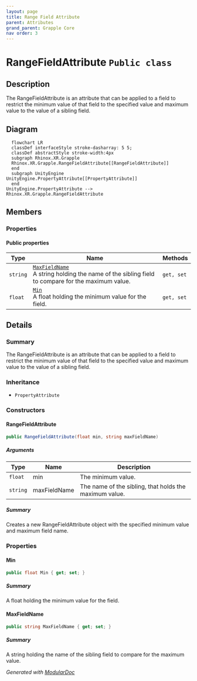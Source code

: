 ```yaml
---
layout: page
title: Range Field Attribute
parent: Attributes
grand_parent: Grapple Core
nav order: 3
---
```

# RangeFieldAttribute `Public class`

## Description

The RangeFieldAttribute is an attribute that can be applied to a field to restrict the minimum value of that
field to the specified value and maximum value to the value of a sibling field.

## Diagram

```mermaid
  flowchart LR
  classDef interfaceStyle stroke-dasharray: 5 5;
  classDef abstractStyle stroke-width:4px
  subgraph Rhinox.XR.Grapple
  Rhinox.XR.Grapple.RangeFieldAttribute[[RangeFieldAttribute]]
  end
  subgraph UnityEngine
UnityEngine.PropertyAttribute[[PropertyAttribute]]
  end
UnityEngine.PropertyAttribute --> Rhinox.XR.Grapple.RangeFieldAttribute
```

## Members

### Properties

#### Public  properties

| Type     | Name                                                                                                                | Methods    |
|----------|---------------------------------------------------------------------------------------------------------------------|------------|
| `string` | [`MaxFieldName`](#maxfieldname)<br>A string holding the name of the sibling field to compare for the maximum value. | `get, set` |
| `float`  | [`Min`](#min)<br>A float holding the minimum value for the field.                                                   | `get, set` |

## Details

### Summary

The RangeFieldAttribute is an attribute that can be applied to a field to restrict the minimum value of that
field to the specified value and maximum value to the value of a sibling field.

### Inheritance

- `PropertyAttribute`

### Constructors

#### RangeFieldAttribute

```csharp
public RangeFieldAttribute(float min, string maxFieldName)
```

##### Arguments

| Type     | Name         | Description                                            |
|----------|--------------|--------------------------------------------------------|
| `float`  | min          | The minimum value.                                     |
| `string` | maxFieldName | The name of the sibling, that holds the maximum value. |

##### Summary

Creates a new RangeFieldAttribute object with the specified minimum value and maximum field name.

### Properties

#### Min

```csharp
public float Min { get; set; }
```

##### Summary

A float holding the minimum value for the field.

#### MaxFieldName

```csharp
public string MaxFieldName { get; set; }
```

##### Summary

A string holding the name of the sibling field to compare for the maximum value.

*Generated with* [*ModularDoc*](https://github.com/hailstorm75/ModularDoc)
